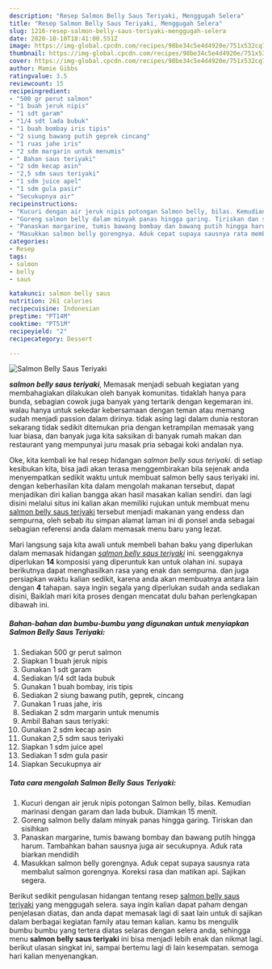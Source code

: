 ```yaml
---
description: "Resep Salmon Belly Saus Teriyaki, Menggugah Selera"
title: "Resep Salmon Belly Saus Teriyaki, Menggugah Selera"
slug: 1216-resep-salmon-belly-saus-teriyaki-menggugah-selera
date: 2020-10-10T18:41:00.551Z
image: https://img-global.cpcdn.com/recipes/98be34c5e4d4920e/751x532cq70/salmon-belly-saus-teriyaki-foto-resep-utama.jpg
thumbnail: https://img-global.cpcdn.com/recipes/98be34c5e4d4920e/751x532cq70/salmon-belly-saus-teriyaki-foto-resep-utama.jpg
cover: https://img-global.cpcdn.com/recipes/98be34c5e4d4920e/751x532cq70/salmon-belly-saus-teriyaki-foto-resep-utama.jpg
author: Mamie Gibbs
ratingvalue: 3.5
reviewcount: 15
recipeingredient:
- "500 gr perut salmon"
- "1 buah jeruk nipis"
- "1 sdt garam"
- "1/4 sdt lada bubuk"
- "1 buah bombay iris tipis"
- "2 siung bawang putih geprek cincang"
- "1 ruas jahe iris"
- "2 sdm margarin untuk menumis"
- " Bahan saus teriyaki"
- "2 sdm kecap asin"
- "2,5 sdm saus teriyaki"
- "1 sdm juice apel"
- "1 sdm gula pasir"
- "Secukupnya air"
recipeinstructions:
- "Kucuri dengan air jeruk nipis potongan Salmon belly, bilas. Kemudian marinasi dengan garam dan lada bubuk. Diamkan 15 menit."
- "Goreng salmon belly dalam minyak panas hingga garing. Tiriskan dan sisihkan"
- "Panaskan margarine, tumis bawang bombay dan bawang putih hingga harum. Tambahkan bahan sausnya juga air secukupnya. Aduk rata biarkan mendidih"
- "Masukkan salmon belly gorengnya. Aduk cepat supaya sausnya rata membalut salmon gorengnya. Koreksi rasa dan matikan api. Sajikan segera."
categories:
- Resep
tags:
- salmon
- belly
- saus

katakunci: salmon belly saus 
nutrition: 261 calories
recipecuisine: Indonesian
preptime: "PT14M"
cooktime: "PT51M"
recipeyield: "2"
recipecategory: Dessert

---
```



![Salmon Belly Saus Teriyaki](https://img-global.cpcdn.com/recipes/98be34c5e4d4920e/751x532cq70/salmon-belly-saus-teriyaki-foto-resep-utama.jpg)

<b><i>salmon belly saus teriyaki</i></b>, Memasak menjadi sebuah kegiatan yang membahagiakan dilakukan oleh banyak komunitas. tidaklah hanya para bunda, sebagian cowok juga banyak yang tertarik dengan kegemaran ini. walau hanya untuk sekedar kebersamaan dengan teman atau memang sudah menjadi passion dalam dirinya. tidak asing lagi dalam dunia restoran sekarang tidak sedikit ditemukan pria dengan ketrampilan memasak yang luar biasa, dan banyak juga kita saksikan di banyak rumah makan dan restaurant yang mempunyai juru masak pria sebagai koki andalan nya.

Oke, kita kembali ke hal resep hidangan <i>salmon belly saus teriyaki</i>. di setiap kesibukan kita, bisa jadi akan terasa menggembirakan bila sejenak anda menyempatkan sedikit waktu untuk membuat salmon belly saus teriyaki ini. dengan keberhasilan kita dalam mengolah makanan tersebut, dapat menjadikan diri kalian bangga akan hasil masakan kalian sendiri. dan lagi disini melalui situs ini kalian akan memiliki rujukan untuk membuat menu <u>salmon belly saus teriyaki</u> tersebut menjadi makanan yang endess dan sempurna, oleh sebab itu simpan alamat laman ini di ponsel anda sebagai sebagian referensi anda dalam memasak menu baru yang lezat.




Mari langsung saja kita awali untuk membeli bahan baku yang diperlukan dalam memasak hidangan <u><i>salmon belly saus teriyaki</i></u> ini. seenggaknya diperlukan <b>14</b> komposisi yang diperuntuk kan untuk olahan ini. supaya berikutnya dapat menghasilkan rasa yang enak dan sempurna. dan juga persiapkan waktu kalian sedikit, karena anda akan membuatnya antara lain dengan <b>4</b> tahapan. saya ingin segala yang diperlukan sudah anda sediakan disini, Baiklah mari kita proses dengan mencatat dulu bahan perlengkapan dibawah ini.

<!--inarticleads1-->

##### Bahan-bahan dan bumbu-bumbu yang digunakan untuk menyiapkan Salmon Belly Saus Teriyaki:

1. Sediakan 500 gr perut salmon
1. Siapkan 1 buah jeruk nipis
1. Gunakan 1 sdt garam
1. Sediakan 1/4 sdt lada bubuk
1. Gunakan 1 buah bombay, iris tipis
1. Sediakan 2 siung bawang putih, geprek, cincang
1. Gunakan 1 ruas jahe, iris
1. Sediakan 2 sdm margarin untuk menumis
1. Ambil  Bahan saus teriyaki:
1. Gunakan 2 sdm kecap asin
1. Gunakan 2,5 sdm saus teriyaki
1. Siapkan 1 sdm juice apel
1. Sediakan 1 sdm gula pasir
1. Siapkan Secukupnya air




<!--inarticleads2-->

##### Tata cara mengolah Salmon Belly Saus Teriyaki:

1. Kucuri dengan air jeruk nipis potongan Salmon belly, bilas. Kemudian marinasi dengan garam dan lada bubuk. Diamkan 15 menit.
1. Goreng salmon belly dalam minyak panas hingga garing. Tiriskan dan sisihkan
1. Panaskan margarine, tumis bawang bombay dan bawang putih hingga harum. Tambahkan bahan sausnya juga air secukupnya. Aduk rata biarkan mendidih
1. Masukkan salmon belly gorengnya. Aduk cepat supaya sausnya rata membalut salmon gorengnya. Koreksi rasa dan matikan api. Sajikan segera.




Berikut sedikit pengulasan hidangan tentang resep <u>salmon belly saus teriyaki</u> yang menggugah selera. saya ingin kalian dapat paham dengan penjelasan diatas, dan anda dapat memasak lagi di saat lain untuk di sajikan dalam berbagai kegiatan family atau teman kalian. kamu bs mengulik bumbu bumbu yang tertera diatas selaras dengan selera anda, sehingga menu <b>salmon belly saus teriyaki</b> ini bisa menjadi lebih enak dan nikmat lagi. berikut ulasan singkat ini, sampai bertemu lagi di lain kesempatan. semoga hari kalian menyenangkan.
